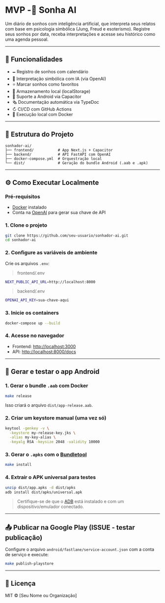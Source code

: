 # MVP -🌙 Sonha AI

Um diário de sonhos com inteligência artificial, que interpreta seus relatos com base em psicologia simbólica (Jung, Freud e esoterismo). Registre seus sonhos por data, receba interpretações e acesse seu histórico como uma agenda pessoal.

---

## 🚀 Funcionalidades

* 🗕️ Registro de sonhos com calendário
* 🤖 Interpretação simbólica com IA (via OpenAI)
* ⭐ Marcar sonhos como favoritos
* 🧠 Armazenamento local (localStorage)
* 📱 Suporte a Android via Capacitor
* 🗞️ Documentação automática via TypeDoc
* ↻ CI/CD com GitHub Actions
* 🐳 Execução local com Docker

---

## 🧱 Estrutura do Projeto

```
sonhador-ai/
├── frontend/           # App Next.js + Capacitor
├── backend/            # API FastAPI com OpenAI
├── docker-compose.yml  # Orquestração local
└── dist/               # Geração do bundle Android (.aab e .apk)
```

---

## ⚙️ Como Executar Localmente

### Pré-requisitos

* [Docker](https://www.docker.com/) instalado
* Conta na [OpenAI](https://platform.openai.com/signup) para gerar sua chave de API

### 1. Clone o projeto

```bash
git clone https://github.com/seu-usuario/sonhador-ai.git
cd sonhador-ai
```

### 2. Configure as variáveis de ambiente

Crie os arquivos `.env`:

> frontend/.env

```bash
NEXT_PUBLIC_API_URL=http://localhost:8000
```

> backend/.env

```bash
OPENAI_API_KEY=sua-chave-aqui
```

### 3. Inicie os containers

```bash
docker-compose up --build
```

### 4. Acesse no navegador

* Frontend: [http://localhost:3000](http://localhost:3000)
* API: [http://localhost:8000/docs](http://localhost:8000/docs)

---

## 📱 Gerar e testar o app Android

### 1. Gerar o bundle `.aab` com Docker

```bash
make release
```

Isso criará o arquivo `dist/app-release.aab`.

### 2. Criar um keystore manual (uma vez só)

```bash
keytool -genkey -v \
  -keystore my-release-key.jks \
  -alias my-key-alias \
  -keyalg RSA -keysize 2048 -validity 10000
```

### 3. Gerar o `.apks` com o [Bundletool](https://developer.android.com/studio/command-line/bundletool)

```bash
make install
```

### 4. Extrair o APK universal para testes

```bash
unzip dist/app.apks -d dist/apks
adb install dist/apks/universal.apk
```

> Certifique-se de que o [ADB](https://developer.android.com/tools/adb) está instalado e com um dispositivo/emulador conectado.

---

## 📤 Publicar na Google Play (ISSUE - testar publicação)

Configure o arquivo `android/fastlane/service-account.json` com a conta de serviço e execute:

```bash
make publish-playstore
```

---

## 📖 Licença

MIT © \[Seu Nome ou Organização]
